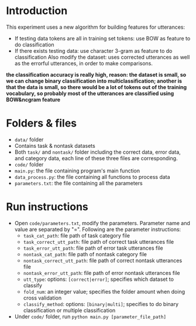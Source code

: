 # Introduction
This experiment uses a new algorithm for building features for utterances:
- If testing data tokens are all in training set tokens: use BOW as feature to do classification
- If there exists testing data: use character 3-gram as feature to do classification
Also modify the dataset: uses corrected utterances as well as the errorful utterances, in order to make comparisons.


**the classification accuracy is really high, reason: the dataset is small, so we can change binary classification into multiclassification; another is that the data is small, so there would be a lot of tokens out of the training vocabulary, so probably most of the utterances are classified using BOW&ncgram feature**

# Folders & files
- `data/` folder
 - Contains task & nontask datasets
 - Both `task/` and `nontask/` folder including the correct data, error data, and category data, each line of these three files are corresponding.
- `code/` folder
 - `main.py`: the file containing program's main function
 - `data_process.py`: the file containing all functions to process data
 - `parameters.txt`: the file containing all the parameters

# Run instructions
- Open `code/parameters.txt`, modify the parameters. Parameter name and value are separated by "=". Following are the parameter instructions:
    - `task_cat_path`: file path of task category file
    - `task_correct_utt_path`: file path of correct task utterances file
    - `task_error_utt_path`: file path of error task utterances file
    - `nontask_cat_path`: file path of nontask category file
    - `nontask_correct_utt_path`: file path of correct nontask utterances file
    - `nontask_error_utt_path`: file path of error nontask utterances file
    - `utt_type`: options: `[correct|error]`; specifies which dataset to classify
    - `fold_num`: an integer value; specifies the folder amount when doing cross validation
    - `classify_method`: options: `[binary|multi]`; specifies to do binary classification or multiple classification
- Under `code/` folder, run `python main.py [parameter_file_path]`
